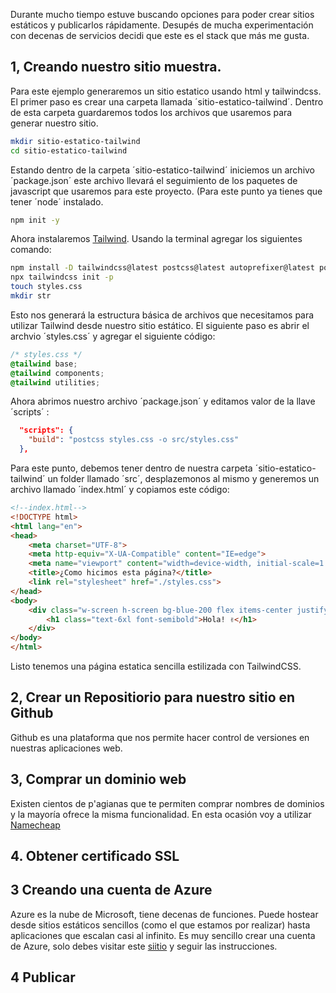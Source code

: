 Durante mucho tiempo estuve buscando opciones para poder crear sitios estáticos y publicarlos rápidamente. Desupés de mucha experimentación con decenas de servicios decidi que este es el stack que más me gusta. 

## 1, Creando nuestro sitio muestra.
Para este ejemplo generaremos un sitio estatico usando html y tailwindcss. El primer paso es crear una carpeta llamada ´sitio-estatico-tailwind´. Dentro de esta carpeta guardaremos todos los archivos que usaremos para generar nuestro sitio.

```bash
mkdir sitio-estatico-tailwind
cd sitio-estatico-tailwind
```

Estando dentro de la carpeta ´sitio-estatico-tailwind´ iniciemos un archivo ´package.json´ este archivo llevará el seguimiento de los paquetes de javascript que usaremos para este proyecto. (Para este punto ya tienes que tener ´node´ instalado.

```bash
npm init -y
```
Ahora instalaremos [Tailwind](). Usando la terminal agregar los siguientes comando:

```bash
npm install -D tailwindcss@latest postcss@latest autoprefixer@latest postcss-cli@latest
npx tailwindcss init -p
touch styles.css
mkdir str
```

Esto nos generará la estructura básica de archivos que necesitamos para utilizar Tailwind desde nuestro sitio estático. El siguiente paso es abrir el archvio ´styles.css´ y agregar el siguiente código:

```css
/* styles.css */
@tailwind base;
@tailwind components;
@tailwind utilities;
```

Ahora abrimos nuestro archivo ´package.json´ y editamos valor de la llave ´scripts´ :

```json
  "scripts": {
    "build": "postcss styles.css -o src/styles.css"
  },
```

Para este punto, debemos tener dentro de nuestra carpeta ´sitio-estatico-tailwind´ un folder llamado ´src´, desplazemonos al mismo y generemos un archivo llamado ´index.html´ y copiamos este código:

```html
<!--index.html-->
<!DOCTYPE html>
<html lang="en">
<head>
    <meta charset="UTF-8">
    <meta http-equiv="X-UA-Compatible" content="IE=edge">
    <meta name="viewport" content="width=device-width, initial-scale=1.0">
    <title>¿Como hicimos esta página?</title>
    <link rel="stylesheet" href="./styles.css">
</head>
<body>
    <div class="w-screen h-screen bg-blue-200 flex items-center justify-center">
        <h1 class="text-6xl font-semibold">Hola! ✌️</h1>
    </div>
</body>
</html>
```

Listo tenemos una página estatica sencilla estilizada con TailwindCSS. 

## 2, Crear un Repositiorio para nuestro sitio en Github
Github es una plataforma que nos permite hacer control de versiones en nuestras aplicaciones web. 

## 3, Comprar un dominio web
Existen cientos de p'agianas que te permiten comprar nombres de dominios y la mayoría ofrece la misma funcionalidad. En esta ocasión voy a utilizar [Namecheap](https://namecheap.com/)

## 4. Obtener certificado SSL


## 3 Creando una cuenta de Azure
Azure es la nube de Microsoft, tiene decenas de funciones. Puede hostear desde sitios estáticos sencillos (como el que estamos por realizar) hasta aplicaciones que escalan casi al infinito.
Es muy sencillo crear una cuenta de Azure, solo debes visitar este [siitio]() y seguir las instrucciones.

## 4 Publicar
